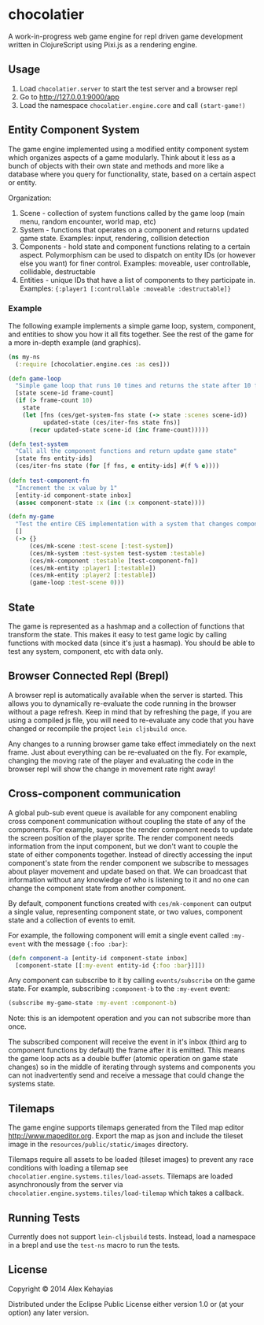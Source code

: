 # chocolatier

A work-in-progress web game engine for repl driven game development written in ClojureScript using Pixi.js as a rendering engine.

## Usage

1. Load `chocolatier.server` to start the test server and a browser repl
2. Go to http://127.0.0.1:9000/app
3. Load the namespace `chocolatier.engine.core` and call `(start-game!)`

## Entity Component System

The game engine implemented using a modified entity component system which organizes aspects of a game modularly. Think about it less as a bunch of objects with their own state and methods and more like a database where you query for functionality, state, based on a certain aspect or entity.

Organization:

1. Scene - collection of system functions called by the game loop (main menu, random encounter, world map, etc)
2. System - functions that operates on a component and returns updated game state. Examples: input, rendering, collision detection
3. Components - hold state and component functions relating to a certain aspect. Polymorphism can be used to dispatch on entity IDs (or however else you want) for finer control. Examples: moveable, user controllable, collidable, destructable
4. Entities - unique IDs that have a list of components to they participate in. Examples: `{:player1 [:controllable :moveable :destructable]}`

### Example

The following example implements a simple game loop, system, component, and entities to show you how it all fits together. See the rest of the game for a more in-depth example (and graphics).

```clojure
(ns my-ns
  (:require [chocolatier.engine.ces :as ces]))

(defn game-loop
  "Simple game loop that runs 10 times and returns the state after 10 frames."
  [state scene-id frame-count]
  (if (> frame-count 10)
    state
    (let [fns (ces/get-system-fns state (-> state :scenes scene-id))
          updated-state (ces/iter-fns state fns)]
      (recur updated-state scene-id (inc frame-count)))))

(defn test-system
  "Call all the component functions and return update game state"
  [state fns entity-ids]
  (ces/iter-fns state (for [f fns, e entity-ids] #(f % e))))
                            
(defn test-component-fn
  "Increment the :x value by 1"
  [entity-id component-state inbox]
  (assoc component-state :x (inc (:x component-state))))

(defn my-game
  "Test the entire CES implementation with a system that changes component state"
  []
  (-> {}
      (ces/mk-scene :test-scene [:test-system])
      (ces/mk-system :test-system test-system :testable)
      (ces/mk-component :testable [test-component-fn])
      (ces/mk-entity :player1 [:testable])
      (ces/mk-entity :player2 [:testable])
      (game-loop :test-scene 0)))
```

## State

The game is represented as a hashmap and a collection of functions that transform the state. This makes it easy to test game logic by calling functions with mocked data (since it's just a hasmap). You should be able to test any system, component, etc with data only.

## Browser Connected Repl (Brepl)

A browser repl is automatically available when the server is started. This allows you to dynamically re-evaluate the code running in the browser without a page refresh. Keep in mind that by refreshing the page, if you are using a compiled js file, you will need to re-evaluate any code that you have changed or recompile the project `lein cljsbuild once`.

Any changes to a running browser game take effect immediately on the next frame. Just about everything can be re-evaluated on the fly. For example, changing the moving rate of the player and evaluating the code in the browser repl will show the change in movement rate right away!

## Cross-component communication

A global pub-sub event queue is available for any component enabling cross component communication without coupling the state of any of the components. For example, suppose the render component needs to update the screen position of the player sprite. The render component needs information from the input component, but we don't want to couple the state of either components together. Instead of directly accessing the input component's state from the render component we subscribe to messages about player movement and update based on that. We can broadcast that information without any knowledge of who is listening to it and no one can change the component state from another component.

By default, component functions created with `ces/mk-component` can output a single value, representing component state, or two values, component state and a collection of events to emit. 

For example, the following component will emit a single event called `:my-event` with the message `{:foo :bar}`:

```clojure
(defn component-a [entity-id component-state inbox]
  [component-state [[:my-event entity-id {:foo :bar}]]])
```

Any component can subscribe to it by calling `events/subscribe` on the game state. For example, subscribing `:component-b` to the `:my-event` event:

```clojure
(subscribe my-game-state :my-event :component-b)
```

Note: this is an idempotent operation and you can not subscribe more than once.

The subscribed component will receive the event in it's inbox (third arg to component functions by default) the frame after it is emitted. This means the game loop acts as a double buffer (atomic operation on game state changes) so in the middle of iterating through systems and components you can not inadvertently send and receive a message that could change the systems state.

## Tilemaps

The game engine supports tilemaps generated from the Tiled map editor http://www.mapeditor.org. Export the map as json and include the tileset image in the `resources/public/static/images` directory.

Tilemaps require all assets to be loaded (tileset images) to prevent any race conditions with loading a tilemap see `chocolatier.engine.systems.tiles/load-assets`. Tilemaps are loaded asynchronously from the server via `chocolatier.engine.systems.tiles/load-tilemap` which takes a callback.

## Running Tests

Currently does not support `lein-cljsbuild` tests. Instead, load a namespace in a brepl and use the `test-ns` macro to run the tests.

## License

Copyright © 2014 Alex Kehayias

Distributed under the Eclipse Public License either version 1.0 or (at
your option) any later version.
